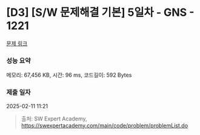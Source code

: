 # [D3] [S/W 문제해결 기본] 5일차 - GNS - 1221 

[문제 링크](https://swexpertacademy.com/main/code/problem/problemDetail.do?contestProbId=AV14jJh6ACYCFAYD) 

### 성능 요약

메모리: 67,456 KB, 시간: 96 ms, 코드길이: 592 Bytes

### 제출 일자

2025-02-11 11:21



> 출처: SW Expert Academy, https://swexpertacademy.com/main/code/problem/problemList.do